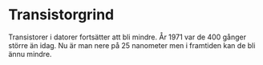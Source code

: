 # Transistorgrind

Transistorer i datorer fortsätter att bli mindre. År 1971 var de 400 gånger
större än idag. Nu är man nere på 25 nanometer men i framtiden kan de bli ännu
mindre.
